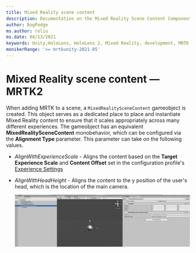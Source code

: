 ```yaml
---
title: Mixed Reality scene content
description: Documentation on the Mixed Reality Scene Content Component
author: RogPodge
ms.author: roliu
ms.date: 04/13/2021
keywords: Unity,HoloLens, HoloLens 2, Mixed Reality, development, MRTK,
monikerRange: '>= mrtkunity-2021-05'
---
```


# Mixed Reality scene content &#8212; MRTK2

When adding MRTK to a scene, a `MixedRealitySceneContent` gameobject is created. This object serves as a dedicated place to place and instantiate Mixed Reality content to ensure that it scales
appropriately across many different experiences. The gameobject has an equivalent **MixedRealitySceneContent** monobehavior, which can be configured via the **Alignment Type** parameter. This 
parameter can take on the following values.

* *AlignWithExperienceScale* - Aligns the content based on the **Target Experience Scale** and **Content Offset** set in the configuration profile's [Experience Settings](experience-settings.md)
* *AlignWithHeadHeight* - Aligns the content to the y position of the user's head, which is the location of the main camera.


  ![Mixed Reality Scene Content Object created in Editor](../images/experience-settings/MixedRealitySceneContent.png)
